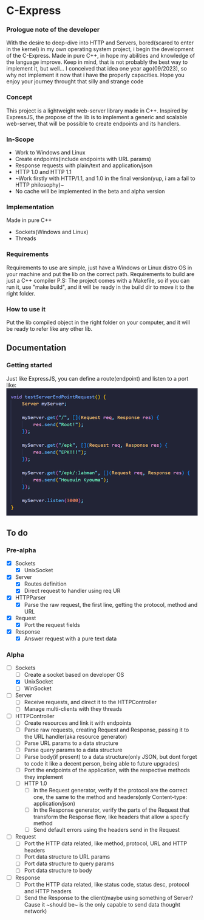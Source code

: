 # C-Express
### Prologue note of the developer
With the desire to deep-dive into HTTP and Servers, bored(scared to enter in the kernel) in my own operating system project, i begin the development of the C-Express. 
Made in pure C++, in hope my abilities and knowledge of the language improve.
Keep in mind, that is not probably the best way to implement it, but well... I conceived that idea one year ago(09/2023), so why not implement it now that i have the properly capacities.
Hope you enjoy your journey throught that silly and strange code

### Concept
This project is a lightweight web-server library made in C++. 
Inspired by ExpressJS, the propose of the lib is to implement a generic and scalable web-server, that will be possible to create endpoints and its handlers.

### In-Scope
- Work to Windows and Linux
- Create endpoints(include endpoints with URL params)
- Response requests with plain/text and application/json
- HTTP 1.0 and HTTP 1.1
- ~Work firstly with HTTP/1.1, and 1.0 in the final version(yup, i am a fail to HTTP philosophy)~
- No cache will be implemented in the beta and alpha version

### Implementation
Made in pure C++
- Sockets(Windows and Linux)
- Threads

### Requirements
Requirements to use are simple, just have a Windows or Linux distro OS in your machine and put the lib on the correct path.
Requirements to build are just a C++ compiler
P.S: The project comes with a Makefile, so if you can run it, use "make build", and it will be ready in the build dir to move it to the right folder.

### How to use it
Put the lib compiled object in the right folder on your computer, and it will be ready to refer like any other lib.

## Documentation
### Getting started
Just like ExpressJS, you can define a route(endpoint) and listen to a port like:
![Getting started](docs/images/doc1.png)

## To do
### Pre-alpha
- [x] Sockets
  - [x] UnixSocket
- [x] Server
  - [x] Routes definition
  - [x] Direct request to handler using req UR
- [x] HTTPParser
  - [x] Parse the raw request, the first line, getting the protocol, method and URL
- [x] Request
  - [x] Port the request fields
- [x] Response
  - [x] Answer request with a pure text data

### Alpha
- [ ] Sockets
  - [ ] Create a socket based on developer OS 
  - [x] UnixSocket
  - [ ] WinSocket
- [ ] Server
  - [ ] Receive requests, and direct it to the HTTPController
  - [ ] Manage multi-clients with they threads
- [ ] HTTPController
  - [ ] Create resources and link it with endpoints
  - [ ] Parse raw requests, creating Request and Response, passing it to the URL handler(aka resource generator)
  - [ ] Parse URL params to a data structure
  - [ ] Parse query params to a data structure
  - [ ] Parse body(if present) to a data structure(only JSON, but dont forget to code it like a decent person, being able to future upgrades)
  - [ ] Port the endpoints of the application, with the respective methods they implement
  - [ ] HTTP 1.0
    - [ ] In the Request generator, verify if the protocol are the correct one, the same to the method and headers(only Content-type: application/json)
    - [ ] In the Response generator, verify the parts of the Request that transform the Response flow, like headers that allow a specify method
    - [ ] Send default errors using the headers send in the Request
- [ ] Request
  - [ ] Port the HTTP data related, like method, protocol, URL and HTTP headers 
  - [ ] Port data structure to URL params
  - [ ] Port data structure to query params
  - [ ] Port data structure to body
- [ ] Response
  - [ ] Port the HTTP data related, like status code, status desc, protocol and HTTP headers
  - [ ] Send the Response to the client(maybe using something of Server? Cause it ~should be~ is the only capable to send data thought network)
